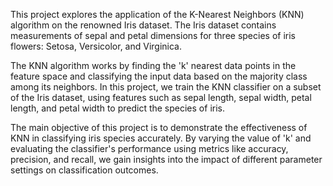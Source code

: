 This project explores the application of the K-Nearest Neighbors (KNN) algorithm on the renowned Iris dataset. The Iris dataset contains measurements of sepal and petal dimensions for three species of iris flowers: Setosa, Versicolor, and Virginica.

The KNN algorithm works by finding the 'k' nearest data points in the feature space and classifying the input data based on the majority class among its neighbors. In this project, we train the KNN classifier on a subset of the Iris dataset, using features such as sepal length, sepal width, petal length, and petal width to predict the species of iris.

The main objective of this project is to demonstrate the effectiveness of KNN in classifying iris species accurately. By varying the value of 'k' and evaluating the classifier's performance using metrics like accuracy, precision, and recall, we gain insights into the impact of different parameter settings on classification outcomes.

